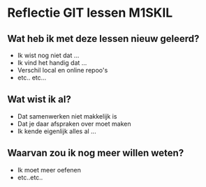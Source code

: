 # Reflectie GIT lessen M1SKIL
## Wat heb ik met deze lessen nieuw geleerd?
- Ik wist nog niet dat ...
- Ik vind het handig dat ...
- Verschil local en online repoo's
- etc.. etc...
## Wat wist ik al?
- Dat samenwerken niet makkelijk is
- Dat je daar afspraken over moet maken
- Ik kende eigenlijk alles al ... 
## Waarvan zou ik nog meer willen weten?
- Ik moet meer oefenen
- etc..etc..
